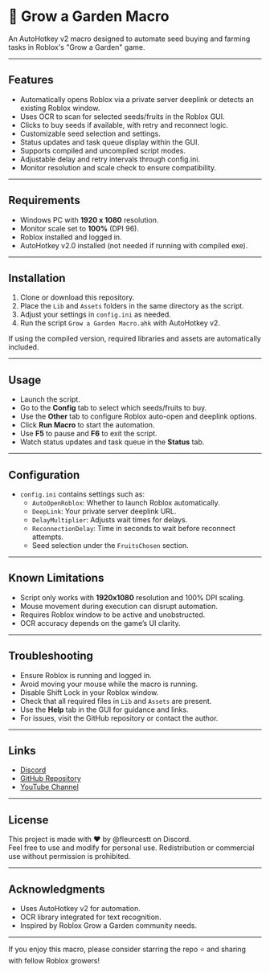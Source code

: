 # 🌱 Grow a Garden Macro

An AutoHotkey v2 macro designed to automate seed buying and farming tasks in Roblox's "Grow a Garden" game.

---

## Features

- Automatically opens Roblox via a private server deeplink or detects an existing Roblox window.
- Uses OCR to scan for selected seeds/fruits in the Roblox GUI.
- Clicks to buy seeds if available, with retry and reconnect logic.
- Customizable seed selection and settings.
- Status updates and task queue display within the GUI.
- Supports compiled and uncompiled script modes.
- Adjustable delay and retry intervals through config.ini.
- Monitor resolution and scale check to ensure compatibility.

---

## Requirements

- Windows PC with **1920 x 1080** resolution.
- Monitor scale set to **100%** (DPI 96).
- Roblox installed and logged in.
- AutoHotkey v2.0 installed (not needed if running with compiled exe).

---

## Installation

1. Clone or download this repository.
2. Place the `Lib` and `Assets` folders in the same directory as the script.
3. Adjust your settings in `config.ini` as needed.
4. Run the script `Grow a Garden Macro.ahk` with AutoHotkey v2.

If using the compiled version, required libraries and assets are automatically included.

---

## Usage

- Launch the script.
- Go to the **Config** tab to select which seeds/fruits to buy.
- Use the **Other** tab to configure Roblox auto-open and deeplink options.
- Click **Run Macro** to start the automation.
- Use **F5** to pause and **F6** to exit the script.
- Watch status updates and task queue in the **Status** tab.

---

## Configuration

- `config.ini` contains settings such as:
  - `AutoOpenRoblox`: Whether to launch Roblox automatically.
  - `DeepLink`: Your private server deeplink URL.
  - `DelayMultiplier`: Adjusts wait times for delays.
  - `ReconnectionDelay`: Time in seconds to wait before reconnect attempts.
  - Seed selection under the `FruitsChosen` section.

---

## Known Limitations

- Script only works with **1920x1080** resolution and 100% DPI scaling.
- Mouse movement during execution can disrupt automation.
- Requires Roblox window to be active and unobstructed.
- OCR accuracy depends on the game’s UI clarity.

---

## Troubleshooting

- Ensure Roblox is running and logged in.
- Avoid moving your mouse while the macro is running.
- Disable Shift Lock in your Roblox window.
- Check that all required files in `Lib` and `Assets` are present.
- Use the **Help** tab in the GUI for guidance and links.
- For issues, visit the GitHub repository or contact the author.

---

## Links

- [Discord](https://discord.com/users/607083298996486183)
- [GitHub Repository](https://github.com/atqraxiaa/Grow-a-Garden-Macro/)
- [YouTube Channel](https://www.youtube.com/channel/UCWlccRC2Zs0iC8YtvHlWnPA)

---

## License

This project is made with ❤️ by @fleurcestt on Discord.  
Feel free to use and modify for personal use. Redistribution or commercial use without permission is prohibited.

---

## Acknowledgments

- Uses AutoHotkey v2 for automation.
- OCR library integrated for text recognition.
- Inspired by Roblox Grow a Garden community needs.

---

If you enjoy this macro, please consider starring the repo ⭐ and sharing with fellow Roblox growers!

